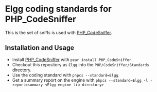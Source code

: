 Elgg coding standards for PHP_CodeSniffer
===============================================

This is the set of sniffs is used with [PHP_CodeSniffer](http://pear.php.net/PHP_CodeSniffer).


Installation and Usage
-----------------------

* Install [PHP_CodeSniffer](http://pear.php.net/PHP_CodeSniffer) with `pear install PHP_CodeSniffer`.
* Checkout this repository as `Elgg` into the `PHP/CodeSniffer/Standards` directory.
* Use the coding standard with `phpcs --standard=Elgg`.
* Get a summary report on the engine with `phpcs --standard=Elgg -l -report=summary <Elgg engine lib directory>`
